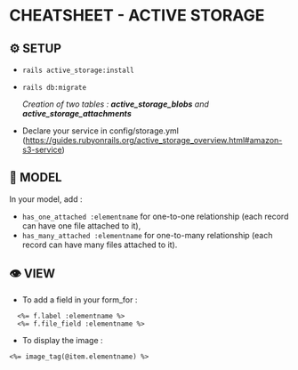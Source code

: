 # CHEATSHEET - ACTIVE STORAGE

## ⚙️ SETUP

* `rails active_storage:install`
* `rails db:migrate`

  *Creation of two tables : __active_storage_blobs__ and __active_storage_attachments__*
* Declare your service in config/storage.yml (<https://guides.rubyonrails.org/active_storage_overview.html#amazon-s3-service>)

## 🔧 MODEL

In your model, add :
* `has_one_attached :elementname` for one-to-one relationship (each record can have one file attached to it),
* `has_many_attached :elementname` for one-to-many relationship (each record can have many files attached to it).

## 👁 VIEW

* To add a field in your form_for :
```
  <%= f.label :elementname %>
  <%= f.file_field :elementname %>
```
* To display the image :
```
<%= image_tag(@item.elementname) %>
```
